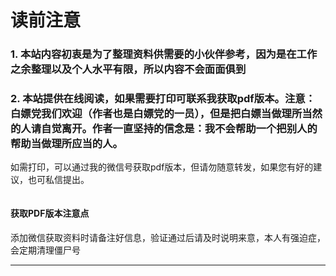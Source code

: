 # 读前注意

### 1. 本站内容初衷是为了整理资料供需要的小伙伴参考，因为是在工作之余整理以及个人水平有限，所以内容不会面面俱到

### 2. 本站提供在线阅读，如果需要打印可联系我获取pdf版本。注意：白嫖党我们欢迎（作者也是白嫖党的一员），但是把白嫖当做理所当然的人请自觉离开。作者一直坚持的信念是：我不会帮助一个把别人的帮助当做理所应当的人。
如需打印，可以通过我的微信号获取pdf版本，但请勿随意转发，如果您有好的建议，也可私信提出。

<div align="center">   
    <img src="" style="margin: 0 auto;" />  
</div>

#### 获取PDF版本注意点
添加微信获取资料时请备注好信息，验证通过后请及时说明来意，本人有强迫症，会定期清理僵尸号

------
